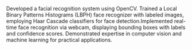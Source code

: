 Developed a facial recognition system using OpenCV. Trained a Local Binary Patterns Histograms (LBPH)
face recognizer with labeled images, employing Haar Cascade classifiers for face detection.Implemented
real-time face recognition via webcam, displaying bounding boxes with labels and confidence scores.
Demonstrated expertise in computer vision and machine learning for practical applications.

